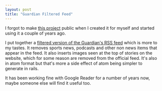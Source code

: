 ```yaml
---
layout: post
title: "Guardian Filtered Feed"
---
```


I forgot to make [this project][1] public when I created it for myself and
started using it a couple of years ago.

I put together a [filtered version of the Guardian's RSS feed][1] which is more
to my tastes. It removes sports news, podcasts and other non news items that
appear in the feed. It also inserts images seen at the top of stories on the
website, which for some reason are removed from the official feed. It's also in
atom format but that's more a side effect of atom being simpler to generate in
rails.

It has been working fine with Google Reader for a number of years now, maybe
someone else will find it useful too.

[1]: http://guardian-filtered.herokuapp.com/